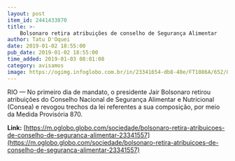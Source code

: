 ```yaml
---
layout: post
item_id: 2441433870
title: >-
    Bolsonaro retira atribuições de conselho de Segurança Alimentar
author: Tatu D'Oquei
date: 2019-01-02 18:55:00
pub_date: 2019-01-02 18:55:00
time_added: 2019-01-03 08:01:08
category: avisamos
image: https://ogimg.infoglobo.com.br/in/23341654-db8-40e/FT1086A/652/80352043_RI-Rio-de-Janeiro-RJ-18-12-2018-Acao-da-Cidadania-recebe-ordem-de-despejo-de-predio-his.jpg
---
```


RIO — No primeiro dia de mandato, o presidente Jair Bolsonaro retirou atribuições do Conselho Nacional de Segurança Alimentar e Nutricional (Consea) e revogou trechos da lei referentes a sua composição, por meio da Medida Provisória 870.

**Link:** [https://m.oglobo.globo.com/sociedade/bolsonaro-retira-atribuicoes-de-conselho-de-seguranca-alimentar-23341557](https://m.oglobo.globo.com/sociedade/bolsonaro-retira-atribuicoes-de-conselho-de-seguranca-alimentar-23341557)

